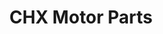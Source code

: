 ---
title: "CHX Motor Parts"
url: /ilawod-area-poblacion/chx-motor-parts-mh-del-pilar-street/
shop: Motorrad
---